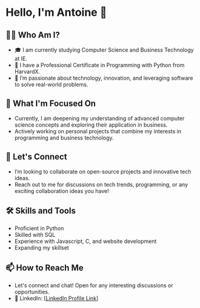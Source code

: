 # Hello, I'm Antoine 👋

## 👨‍💻 Who Am I?
- 🎓 I am currently studying Computer Science and Business Technology at IE.
- 🌟 I have a Professional Certificate in Programming with Python from HarvardX.
- 🚀 I’m passionate about technology, innovation, and leveraging software to solve real-world problems.

## 🌱 What I'm Focused On
- Currently, I am deepening my understanding of advanced computer science concepts and exploring their application in business.
- Actively working on personal projects that combine my interests in programming and business technology.

## 🤝 Let's Connect
- I’m looking to collaborate on open-source projects and innovative tech ideas.
- Reach out to me for discussions on tech trends, programming, or any exciting collaboration ideas you have!

## 🛠️ Skills and Tools
- Proficient in Python
- Skilled with SQL
- Experience with Javascript, C, and website development
- Expanding my skillset 

<!-- Replace [YourGitHubUsername] with your actual GitHub username -->

## 📫 How to Reach Me
- Let's connect and chat! Open for any interesting discussions or opportunities.
- 🔗 LinkedIn: [[LinkedIn Profile Link](https://www.linkedin.com/in/antoine-thuillier-b49a6529a/)]

<!-- Optional: Include other social media links if you'd like -->

<!-- This section can be used for dynamic GitHub activity or any personal message you want to add -->

